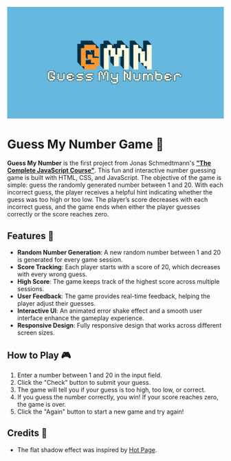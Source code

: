 ![](aesthetics/OG.png)
# Guess My Number Game 🎯

**Guess My Number** is the first project from Jonas Schmedtmann's **["The Complete JavaScript Course"](https://www.udemy.com/share/101Wfe3@WCtMdC_y1rihT29GRMBoV9qpCZMqsS4cgGOfn1Kyyw0kUv1zftIczZ-OupUhS_9i/)**. This fun and interactive number guessing game is built with HTML, CSS, and JavaScript. The objective of the game is simple: guess the randomly generated number between 1 and 20. With each incorrect guess, the player receives a helpful hint indicating whether the guess was too high or too low. The player’s score decreases with each incorrect guess, and the game ends when either the player guesses correctly or the score reaches zero.

## Features 🌟
- **Random Number Generation**: A new random number between 1 and 20 is generated for every game session.
- **Score Tracking**: Each player starts with a score of 20, which decreases with every wrong guess.
- **High Score**: The game keeps track of the highest score across multiple sessions.
- **User Feedback**: The game provides real-time feedback, helping the player adjust their guesses.
- **Interactive UI**: An animated error shake effect and a smooth user interface enhance the gameplay experience.
- **Responsive Design**: Fully responsive design that works across different screen sizes.

## How to Play 🎮
1. Enter a number between 1 and 20 in the input field.
2. Click the "Check" button to submit your guess.
3. The game will tell you if your guess is too high, too low, or correct.
4. If you guess the number correctly, you win! If your score reaches zero, the game is over.
5. Click the "Again" button to start a new game and try again!

## Credits 🙌
- The flat shadow effect was inspired by [Hot Page](https://hot.page).
